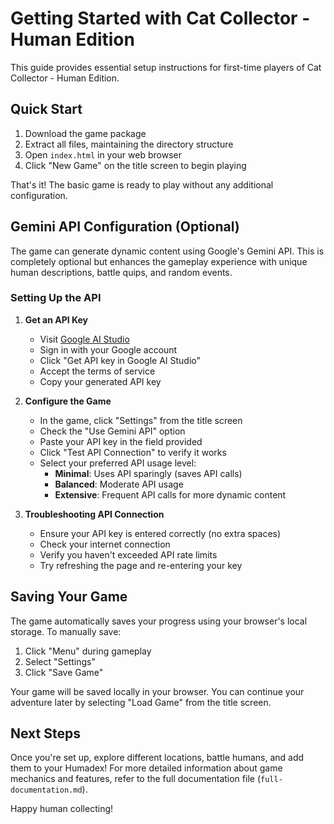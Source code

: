 # Getting Started with Cat Collector - Human Edition

This guide provides essential setup instructions for first-time players of Cat Collector - Human Edition.

## Quick Start

1. Download the game package
2. Extract all files, maintaining the directory structure
3. Open `index.html` in your web browser
4. Click "New Game" on the title screen to begin playing

That's it! The basic game is ready to play without any additional configuration.

## Gemini API Configuration (Optional)

The game can generate dynamic content using Google's Gemini API. This is completely optional but enhances the gameplay experience with unique human descriptions, battle quips, and random events.

### Setting Up the API

1. **Get an API Key**
   - Visit [Google AI Studio](https://ai.google.dev/gemini-api)
   - Sign in with your Google account
   - Click "Get API key in Google AI Studio"
   - Accept the terms of service
   - Copy your generated API key

2. **Configure the Game**
   - In the game, click "Settings" from the title screen
   - Check the "Use Gemini API" option
   - Paste your API key in the field provided
   - Click "Test API Connection" to verify it works
   - Select your preferred API usage level:
     - **Minimal**: Uses API sparingly (saves API calls)
     - **Balanced**: Moderate API usage
     - **Extensive**: Frequent API calls for more dynamic content

3. **Troubleshooting API Connection**
   - Ensure your API key is entered correctly (no extra spaces)
   - Check your internet connection
   - Verify you haven't exceeded API rate limits
   - Try refreshing the page and re-entering your key

## Saving Your Game

The game automatically saves your progress using your browser's local storage. To manually save:

1. Click "Menu" during gameplay
2. Select "Settings"
3. Click "Save Game"

Your game will be saved locally in your browser. You can continue your adventure later by selecting "Load Game" from the title screen.

## Next Steps

Once you're set up, explore different locations, battle humans, and add them to your Humadex! For more detailed information about game mechanics and features, refer to the full documentation file (`full-documentation.md`).

Happy human collecting!